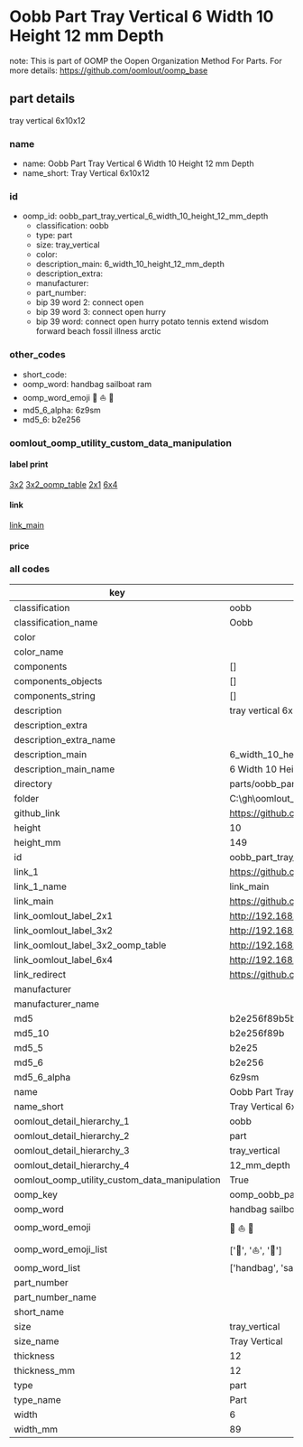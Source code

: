 # Oobb Part Tray Vertical 6 Width 10 Height 12 mm Depth  

note: This is part of OOMP the Oopen Organization Method For Parts. For more details: https://github.com/oomlout/oomp_base

##  part details
  



tray vertical 6x10x12



### name
* name: Oobb Part Tray Vertical 6 Width 10 Height 12 mm Depth
* name_short: Tray Vertical 6x10x12 
### id
* oomp_id: oobb_part_tray_vertical_6_width_10_height_12_mm_depth
  * classification: oobb
  * type: part
  * size: tray_vertical
  * color: 
  * description_main: 6_width_10_height_12_mm_depth
  * description_extra: 
  * manufacturer: 
  * part_number: 
  * bip 39 word 2: connect open
  * bip 39 word 3: connect open hurry
  * bip 39 word: connect open hurry potato tennis extend wisdom forward beach fossil illness arctic

### other_codes
* short_code: 
* oomp_word: handbag sailboat ram
* oomp_word_emoji :handbag: :sailboat: :ram:
* md5_6_alpha: 6z9sm
* md5_6: b2e256






### oomlout_oomp_utility_custom_data_manipulation
#### label print
[3x2](http://192.168.1.245:1112/?label=oomp%206z9sm)
[3x2_oomp_table](http://192.168.1.108:1112/?label=oomp%206z9sm)
[2x1](http://192.168.1.242:1112/?label=oomp%206z9sm)
[6x4](http://192.168.1.55:1112/?label=oomp%206z9sm)    

#### link

[link_main](https://github.com/oomlout/oomlout_oobb_version_4_generated_parts/tree/main/navigation_oomp/oobb/part/tray_vertical/6_width_10_height_12_mm_depth/part)                              

#### price







### all codes 
| key | value |  
| --- | --- |  
| classification | oobb |  
| classification_name | Oobb |  
| color |  |  
| color_name |  |  
| components | [] |  
| components_objects | [] |  
| components_string | [] |  
| description | tray vertical 6x10x12 |  
| description_extra |  |  
| description_extra_name |  |  
| description_main | 6_width_10_height_12_mm_depth |  
| description_main_name | 6 Width 10 Height 12 mm Depth |  
| directory | parts/oobb_part_tray_vertical_6_width_10_height_12_mm_depth |  
| folder | C:\gh\oomlout_oobb_version_4_generated_parts\parts\oobb_part_tray_vertical_6_width_10_height_12_mm_depth |  
| github_link | https://github.com/oomlout/oomlout_oomp_part_src/tree/main/parts/oobb_part_tray_vertical_6_width_10_height_12_mm_depth |  
| height | 10 |  
| height_mm | 149 |  
| id | oobb_part_tray_vertical_6_width_10_height_12_mm_depth |  
| link_1 | https://github.com/oomlout/oomlout_oobb_version_4_generated_parts/tree/main/navigation_oomp/oobb/part/tray_vertical/6_width_10_height_12_mm_depth/part |  
| link_1_name | link_main |  
| link_main | https://github.com/oomlout/oomlout_oobb_version_4_generated_parts/tree/main/navigation_oomp/oobb/part/tray_vertical/6_width_10_height_12_mm_depth/part |  
| link_oomlout_label_2x1 | http://192.168.1.242:1112/?label=oomp%206z9sm |  
| link_oomlout_label_3x2 | http://192.168.1.245:1112/?label=oomp%206z9sm |  
| link_oomlout_label_3x2_oomp_table | http://192.168.1.108:1112/?label=oomp%206z9sm |  
| link_oomlout_label_6x4 | http://192.168.1.55:1112/?label=oomp%206z9sm |  
| link_redirect | https://github.com/oomlout/oomlout_oobb_version_4_generated_parts/tree/main/parts/oobb_tray_vertical_06_10_12 |  
| manufacturer |  |  
| manufacturer_name |  |  
| md5 | b2e256f89b5bdf8943ef9a8cdf66c979 |  
| md5_10 | b2e256f89b |  
| md5_5 | b2e25 |  
| md5_6 | b2e256 |  
| md5_6_alpha | 6z9sm |  
| name | Oobb Part Tray Vertical 6 Width 10 Height 12 mm Depth |  
| name_short | Tray Vertical 6x10x12  |  
| oomlout_detail_hierarchy_1 | oobb |  
| oomlout_detail_hierarchy_2 | part |  
| oomlout_detail_hierarchy_3 | tray_vertical |  
| oomlout_detail_hierarchy_4 | 12_mm_depth |  
| oomlout_oomp_utility_custom_data_manipulation | True |  
| oomp_key | oomp_oobb_part_tray_vertical_6_width_10_height_12_mm_depth |  
| oomp_word | handbag sailboat ram |  
| oomp_word_emoji | :handbag: :sailboat: :ram: |  
| oomp_word_emoji_list | [':handbag:', ':sailboat:', ':ram:'] |  
| oomp_word_list | ['handbag', 'sailboat', 'ram'] |  
| part_number |  |  
| part_number_name |  |  
| short_name |  |  
| size | tray_vertical |  
| size_name | Tray Vertical |  
| thickness | 12 |  
| thickness_mm | 12 |  
| type | part |  
| type_name | Part |  
| width | 6 |  
| width_mm | 89 |  
